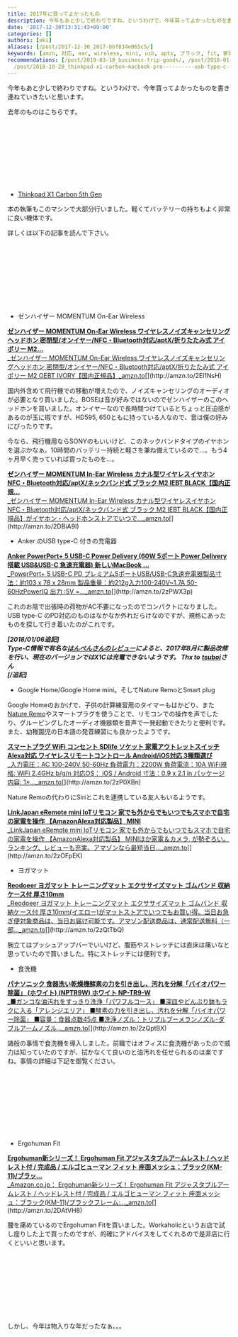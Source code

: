 ```yaml
---
title: 2017年に買ってよかったもの
description: 今年もあと少しで終わりですね。というわけで、今年買ってよかったものを書き連ねていきたいと思います。
date: '2017-12-30T13:31:43+09:00'
categories: []
authors: [aki]
aliases: [/post/2017-12-30_2017-bbf834e065c5/]
keywords: [amzn, 対応, ear, wireless, mini, usb, aptx, ブラック, fit, 家電]
recommendations: [/post/2019-03-10_business-trip-goods/, /post/2018-01-03_google-home--------------------------17607a9cc2b8/,
  /post/2018-10-28_thinkpad-x1-carbon-macbook-pro----------usb-type-c-------f6d8c8e77b36/]
---
```


今年もあと少しで終わりですね。というわけで、今年買ってよかったものを書き連ねていきたいと思います。

去年のものはこちらです。

<div class="iframely-embed"><div class="iframely-responsive" style="height: 140px; padding-bottom: 0;"><a href="https://chezo.uno/post/2016-12-30-2016nian-mai-tuteyokatutamono-10xuan/" data-iframely-url="//cdn.iframe.ly/na9dePo"></a></div></div><script async src="//cdn.iframe.ly/embed.js" charset="utf-8"></script>

*   [Thinkpad X1 Carbon 5th Gen](https://www3.lenovo.com/jp/ja/notebooks/thinkpad/x-series/ThinkPad-X1-Carbon-5th-Gen/p/22TP2TXX15G)

本の執筆もこのマシンで大部分行いました。軽くてバッテリーの持ちもよく非常に良い機体です。

詳しくは以下の記事を読んで下さい。

<div class="iframely-embed"><div class="iframely-responsive" style="height: 140px; padding-bottom: 0;"><a href="https://chezo.uno/post/2017-07-08_mbp-thinkpad-x1-carbon-2017-46c374167b79/" data-iframely-url="//cdn.iframe.ly/z770iaF"></a></div></div><script async src="//cdn.iframe.ly/embed.js" charset="utf-8"></script>

*   ゼンハイザー MOMENTUM On-Ear Wireless

[**ゼンハイザー MOMENTUM On-Ear Wireless ワイヤレスノイズキャンセリングヘッドホン 密閉型/オンイヤー/NFC・Bluetooth対応/aptX/折りたたみ式 アイボリー M2…**  
_ゼンハイザー MOMENTUM On-Ear Wireless ワイヤレスノイズキャンセリングヘッドホン 密閉型/オンイヤー/NFC・Bluetooth対応/aptX/折りたたみ式 アイボリー M2 OEBT IVORY【国内正規品】_amzn.to](http://amzn.to/2El1NsH "http://amzn.to/2El1NsH")[](http://amzn.to/2El1NsH)

国内外含めて飛行機での移動が増えたので、ノイズキャンセリングのオーディオが必要となり買いました。BOSEは音が好みではないのでゼンハイザーのこのヘッドホンを買いました。オンイヤーなので長時間つけているとちょっと圧迫感があるのが玉に瑕ですが、HD595, 650ともに持っている人なので、音は僕の好みにぴったりです。

今なら、飛行機用ならSONYのもいいけど、このネックバンドタイプのイヤホンを選ぶかなぁ。10時間のバッテリー持続と軽さを兼ね備えているので…。もう4ヶ月早く売っていれば買ったものを…。

[**ゼンハイザー MOMENTUM In-Ear Wireless カナル型ワイヤレスイヤホン NFC・Bluetooth対応/aptX/ネックバンド式 ブラック M2 IEBT BLACK【国内正規…**  
_ゼンハイザー MOMENTUM In-Ear Wireless カナル型ワイヤレスイヤホン NFC・Bluetooth対応/aptX/ネックバンド式 ブラック M2 IEBT BLACK【国内正規品】がイヤホン・ヘッドホンストアでいつで…_amzn.to](http://amzn.to/2DBiA9I "http://amzn.to/2DBiA9I")[](http://amzn.to/2DBiA9I)

*   Anker のUSB type-C 付きの充電器

[**Anker PowerPort+ 5 USB-C Power Delivery (60W 5ポート Power Delivery搭載 USB&USB-C 急速充電器) 新しいMacBook …**  
_PowerPort+ 5 USB-C PD プレミアム5ポートUSB/USB-C急速充電器製品寸法：約103 x 78 x 28mm 製品重量：約212g入力100-240V~1.7A 50-60HzPowerIQ 出力 :5V =…_amzn.to](http://amzn.to/2zPWX3p "http://amzn.to/2zPWX3p")[](http://amzn.to/2zPWX3p)

これのお陰で出張時の荷物がAC不要になったのでコンパクトになりました。USB type-C のPD対応のものはなかなか外れだらけなのですが、規格にあったものを探して行き着いたのがこれです。

**_\[2018/01/06追記\]  
Type-C情報で有名な_**[**_はんぺんさんのレビュー_**](https://www.amazon.co.jp/gp/customer-reviews/R2FE2MVS2UDJNI/)**_によると、2017年8月に製品改修を行い、現在のバージョンではX1Cは充電できないようです。 Thx to_** [**_tsuboi_**](https://twitter.com/tsuboi)**_さん  
\[/追記\]_**

*   Google Home/Google Home mini。そしてNature RemoとSmart plug

Google Homeのおかげで、子供の計算練習用のタイマーもはかどり、また[Nature Remo](http://nature.global/)やスマートプラグを使うことで、リモコンでの操作を声でしたり、グルーピングしたオーディオ機器類を音声で一発起動できたりと便利です。また、幼稚園児の日本語の発音練習にも良かったようです。

[**スマートプラグ WiFi コンセント SDlife ソケット 家電アウトレットスイッチ Alexa対応 ワイヤレスリモートコントロール Android/iOS対応 3種類選び**  
_入力電圧：AC 100-240V 50-60Hz 負荷電力：2200W 負荷電流：10A WiFi規格: WiFi 2.4GHz b/g/n 対応OS： iOS / Android 寸法：0.9 x 2.1 in パッケージ内容: 1×…_amzn.to](http://amzn.to/2zP0XBn "http://amzn.to/2zP0XBn")[](http://amzn.to/2zP0XBn)

Nature Remoの代わりにSiriとこれを連携している友人もいるようです。

[**LinkJapan eRemote mini IoTリモコン 家でも外からでもいつでもスマホで自宅の家電を操作 【AmazonAlexa対応製品】 MINI**  
_LinkJapan eRemote mini IoTリモコン 家でも外からでもいつでもスマホで自宅の家電を操作 【AmazonAlexa対応製品】 MINIほか家電＆カメラ, が勢ぞろい。ランキング、レビューも充実。アマゾンなら最短当日…_amzn.to](http://amzn.to/2zOFpEK "http://amzn.to/2zOFpEK")[](http://amzn.to/2zOFpEK)

*   ヨガマット

[**Reodoeer ヨガマット トレーニングマット エクササイズマット ゴムバンド 収納ケース付 厚さ10mm**  
_Reodoeer ヨガマット トレーニングマット エクササイズマット ゴムバンド 収納ケース付 厚さ10mm(イエロー)がマットストアでいつでもお買い得。当日お急ぎ便対象商品は、当日お届け可能です。アマゾン配送商品は、通常配送無料（一部…_amzn.to](http://amzn.to/2zQtTbQ "http://amzn.to/2zQtTbQ")[](http://amzn.to/2zQtTbQ)

腕立てはプッシュアップバーでいいけど、腹筋やストレッチには直床は痛いなと思っていたので買いました。特にストレッチには便利です。

*   食洗機

[**パナソニック 食器洗い乾燥機酵素の力を引き出し、汚れを分解「バイオパワー除菌」 (ホワイト) (NPTR9W) ホワイト NP-TR9-W**  
_■ガンコな油汚れをすっきり洗浄「パワフルコース」 ■深皿やどんぶり鉢もラクに入る「アレンジエリア」 ■酵素の力を引き出し、汚れを分解「バイオパワー除菌」 ■容量：食器点数45点 ■洗浄ノズル：トリプルブーメランノズル･ダブルアームノズル…_amzn.to](http://amzn.to/2zQptBX "http://amzn.to/2zQptBX")[](http://amzn.to/2zQptBX)

諸般の事情で食洗機を導入しました。前職ではオフィスに食洗機があったので威力は知っていたのですが、拭かなくて良いのと油汚れを任せられるのは楽ですね。事情の詳細は下記を御覧ください。

<div class="iframely-embed"><div class="iframely-responsive" style="height: 140px; padding-bottom: 0;"><a href="https://chezo.uno/post/2017-12-23_-701333a45696/" data-iframely-url="//cdn.iframe.ly/j6ZnF5g"></a></div></div><script async src="//cdn.iframe.ly/embed.js" charset="utf-8"></script>

*   Ergohuman Fit

[**Ergohuman新シリーズ！ Ergohuman Fit アジャスタブルアームレスト / ヘッドレスト付 / 完成品 / エルゴヒューマン フィット 座面メッシュ：ブラック(KM-11)/ブラッ…**  
_Amazon.co.jp： Ergohuman新シリーズ！ Ergohuman Fit アジャスタブルアームレスト / ヘッドレスト付 / 完成品 / エルゴヒューマン フィット 座面メッシュ：ブラック(KM-11)/ブラックフレーム:…_amzn.to](http://amzn.to/2DAtVH8 "http://amzn.to/2DAtVH8")[](http://amzn.to/2DAtVH8)

腰を痛めているのでErgohuman Fitを買いました。Workaholicというお店で試し座りした上で買ったのですが、的確にアドバイスをしてくれるので是非店に行くといいと思います。

<div class="iframely-embed"><div class="iframely-responsive" style="height: 140px; padding-bottom: 0;"><a href="https://www.iamworkaholic.jp/" data-iframely-url="//cdn.iframe.ly/sQVymUl"></a></div></div><script async src="//cdn.iframe.ly/embed.js" charset="utf-8"></script>

しかし、今年は物入りな年だったなぁ。。。

